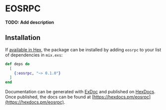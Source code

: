 # EOSRPC

**TODO: Add description**

## Installation

If [available in Hex](https://hex.pm/docs/publish), the package can be installed
by adding `eosrpc` to your list of dependencies in `mix.exs`:

```elixir
def deps do
  [
    {:eosrpc, "~> 0.1.0"}
  ]
end
```

Documentation can be generated with [ExDoc](https://github.com/elixir-lang/ex_doc)
and published on [HexDocs](https://hexdocs.pm). Once published, the docs can
be found at [https://hexdocs.pm/eosrpc](https://hexdocs.pm/eosrpc).

